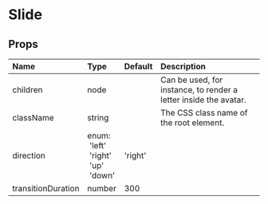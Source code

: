Slide
=====



Props
-----


| Name | Type | Default | Description |
|:-----|:-----|:-----|:-----|
| children | node |  |  Can be used, for instance, to render a letter inside the avatar. |
| className | string |  |  The CSS class name of the root element. |
| direction | enum:<br>&nbsp;'left'<br>&nbsp;'right'<br>&nbsp;'up'<br>&nbsp;'down'<br> | 'right' |   |
| transitionDuration | number | 300 |   |
